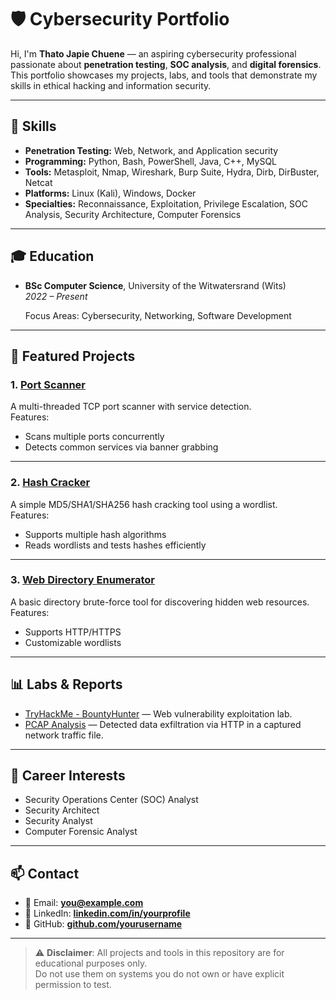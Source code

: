 # 🛡️ Cybersecurity Portfolio

Hi, I'm **Thato Japie Chuene** — an aspiring cybersecurity professional passionate about **penetration testing**, **SOC analysis**, and **digital forensics**.  
This portfolio showcases my projects, labs, and tools that demonstrate my skills in ethical hacking and information security.

---

## 🧠 Skills

- **Penetration Testing:** Web, Network, and Application security
- **Programming:** Python, Bash, PowerShell, Java, C++, MySQL
- **Tools:** Metasploit, Nmap, Wireshark, Burp Suite, Hydra, Dirb, DirBuster, Netcat
- **Platforms:** Linux (Kali), Windows, Docker
- **Specialties:** Reconnaissance, Exploitation, Privilege Escalation, SOC Analysis, Security Architecture, Computer Forensics

---

## 🎓 Education

- **BSc Computer Science**, University of the Witwatersrand (Wits)  
  *2022 – Present*
  
  Focus Areas: Cybersecurity, Networking, Software Development

---

## 📂 Featured Projects

### 1. [Port Scanner](Scripts-and-Tools/port_scanner.py)
A multi-threaded TCP port scanner with service detection.  
Features:
- Scans multiple ports concurrently
- Detects common services via banner grabbing

---

### 2. [Hash Cracker](Scripts-and-Tools/hash_cracker.py)
A simple MD5/SHA1/SHA256 hash cracking tool using a wordlist.  
Features:
- Supports multiple hash algorithms
- Reads wordlists and tests hashes efficiently

---

### 3. [Web Directory Enumerator](Scripts-and-Tools/web_dir_enum.py)
A basic directory brute-force tool for discovering hidden web resources.  
Features:
- Supports HTTP/HTTPS
- Customizable wordlists

---

## 📊 Labs & Reports

- [TryHackMe - BountyHunter](Labs-and-Reports/TryHackMe-BountyHunter.md) — Web vulnerability exploitation lab.
- [PCAP Analysis](Forensics/pcap_analysis.md) — Detected data exfiltration via HTTP in a captured network traffic file.

---

## 🎯 Career Interests

- Security Operations Center (SOC) Analyst
- Security Architect
- Security Analyst
- Computer Forensic Analyst

---

## 📫 Contact

- 📧 Email: **you@example.com**
- 🔗 LinkedIn: **[linkedin.com/in/yourprofile](https://linkedin.com/in/yourprofile)**
- 🐙 GitHub: **[github.com/yourusername](https://github.com/yourusername)**

---

> ⚠ **Disclaimer**: All projects and tools in this repository are for educational purposes only.  
Do not use them on systems you do not own or have explicit permission to test.
